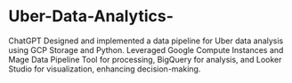 # Uber-Data-Analytics-
 ChatGPT Designed and implemented a data pipeline for Uber data analysis using GCP Storage and Python. Leveraged Google Compute Instances and Mage Data Pipeline Tool for processing, BigQuery for analysis, and Looker Studio for visualization, enhancing decision-making.
